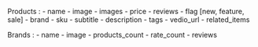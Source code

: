 Products :
    - name
    - image
    - images
    - price
    - reviews
    - flag   [new, feature, sale]
    - brand
    - sku
    - subtitle
    - description
    - tags
    - vedio_url
    - related_items

Brands :
    - name
    - image
    - products_count
    - rate_count
    - reviews